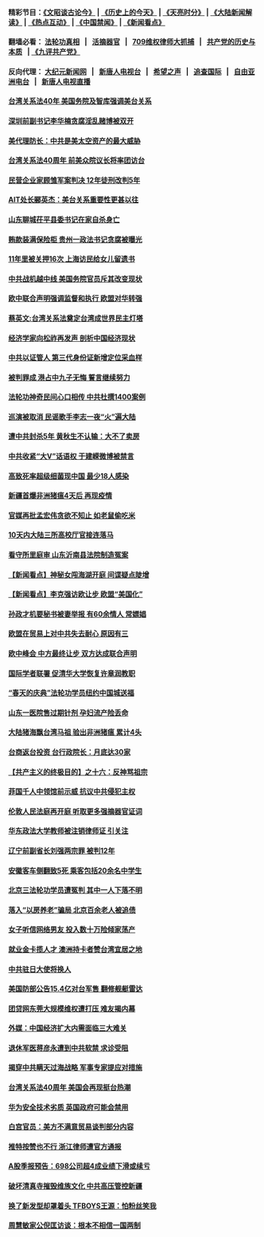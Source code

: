 #### 精彩节目：[《文昭谈古论今》](http://134.209.198.168/wenzhao) | [《历史上的今天》](http://134.209.198.168/today-in-history) | [《天亮时分》](http://134.209.198.168/tianliang) | [《大陆新闻解读》](http://134.209.198.168/ntdtv-comedy) | [《热点互动》](http://134.209.198.168/ntdtv-rdhd)  | [《中国禁闻》](http://134.209.198.168/ntdtv-news) | [《新闻看点》](http://134.209.198.168/news-insight) 

  #### 翻墙必看： [法轮功真相](http://134.209.198.168:10000/videos/truth.html) &nbsp;&nbsp;|&nbsp;&nbsp; [活摘器官](http://134.209.198.168:10000/videos/res/Organs/) &nbsp;&nbsp;|&nbsp;&nbsp; [709维权律师大抓捕](http://134.209.198.168:10000/videos/709/) &nbsp;&nbsp;|&nbsp;&nbsp; [共产党的历史与本质](http://134.209.198.168:10000/videos/ccp.html) &nbsp;&nbsp;| [《九评共产党》](http://134.209.198.168:10000/videos/jiuping/) 

#### 反向代理： [大纪元新闻网](http://134.209.198.168:10080/) &nbsp;&nbsp;|&nbsp;&nbsp; [新唐人电视台](http://134.209.198.168:8000/) &nbsp;&nbsp;|&nbsp;&nbsp; [希望之声](http://134.209.198.168:8200/) &nbsp;&nbsp;|&nbsp;&nbsp; [追查国际](http://134.209.198.168:10010/) &nbsp;&nbsp;|&nbsp;&nbsp; [自由亚洲电台](http://134.209.198.168:9800/) &nbsp;&nbsp;|&nbsp;&nbsp; [新唐人电视直播](http://134.209.198.168/) 


#### [台湾关系法40年 美国务院及智库强调美台关系](../pages/nsc413/n11175337.md?t=04102135?t=04101835?t=04101535?t=04101237) 

#### [深圳前副书记李华楠贪腐淫乱赌博被双开](../pages/nsc413/n11175391.md?t=04102135?t=04101835?t=04101535?t=04101237) 

#### [美代理防长：中共是美太空资产的最大威胁](../pages/nsc413/n11175434.md?t=04102135?t=04101835?t=04101535?t=04101237) 

#### [台湾关系法40周年 前美众院议长将率团访台](../pages/nsc413/n11175285.md?t=04102135?t=04101835?t=04101535?t=04101237) 

#### [民营企业家顾雏军案判决 12年徒刑改判5年](../pages/nsc413/n11175114.md?t=04102135?t=04101835?t=04101535?t=04101237) 

#### [AIT处长郦英杰：美台关系重要性更甚以往](../pages/nsc413/n11175165.md?t=04102135?t=04101835?t=04101535?t=04101237) 

#### [山东聊城茌平县委书记在家自杀身亡](../pages/nsc413/n11175211.md?t=04102135?t=04101835?t=04101535?t=04101237) 

#### [贿款装满保险柜 贵州一政法书记贪腐被曝光](../pages/nsc413/n11174880.md?t=04102135?t=04101835?t=04101535?t=04101237) 

#### [11年里被关押16次 上海访民给女儿留遗书](../pages/nsc413/n11174150.md?t=04102135?t=04101835?t=04101535?t=04101237) 

#### [中共战机越中线 美国务院官员斥其改变现状](../pages/nsc413/n11174980.md?t=04102135?t=04101835?t=04101535?t=04101237) 

#### [欧中联合声明强调监督和执行 欧盟对华转强](../pages/nsc413/n11174121.md?t=04102135?t=04101835?t=04101535?t=04101237) 

#### [蔡英文:台湾关系法奠定台湾成世界民主灯塔](../pages/nsc413/n11174845.md?t=04102135?t=04101835?t=04101535?t=04101237) 

#### [经济学家向松祚再发声 剖析中国经济现状](../pages/nsc413/n11174802.md?t=04102135?t=04101835?t=04101535?t=04101237) 

#### [中共以证管人 第三代身份证新增定位采血样](../pages/nsc413/n11174508.md?t=04102135?t=04101835?t=04101535?t=04101237) 

#### [被判罪成 港占中九子无悔 誓言继续努力](../pages/nsc413/n11174438.md?t=04102135?t=04101835?t=04101535?t=04101237) 

#### [法轮功神奇民间心口相传 中共杜撰1400案例](../pages/nsc413/n11172449.md?t=04102135?t=04101835?t=04101535?t=04101237) 

#### [巡演被取消 民谣歌手李志一夜“火”遍大陆](../pages/nsc413/n11174408.md?t=04102135?t=04101835?t=04101535?t=04101237) 

#### [遭中共封杀5年 黄秋生不认输：大不了卖房](../pages/nsc413/n11174017.md?t=04102135?t=04101835?t=04101535?t=04101237) 

#### [中共收紧“大V”话语权 于建嵘微博被禁言](../pages/nsc413/n11174354.md?t=04102135?t=04101835?t=04101535?t=04101237) 

#### [高致死率超级细菌现中国 最少18人感染](../pages/nsc413/n11174275.md?t=04102135?t=04101835?t=04101535?t=04101237) 

#### [新疆首爆非洲猪瘟4天后 再现疫情](../pages/nsc413/n11174271.md?t=04102135?t=04101835?t=04101535?t=04101237) 

#### [官媒再批孟宏伟贪欲不知止 如老鼠偷吃米](../pages/nsc413/n11174039.md?t=04102135?t=04101835?t=04101535?t=04101237) 

#### [10天内大陆三所高校厅官接连落马](../pages/nsc413/n11174246.md?t=04102135?t=04101835?t=04101535?t=04101237) 

#### [看守所里庭审 山东沂南县法院制造冤案](../pages/nsc413/n11171813.md?t=04102135?t=04101835?t=04101535?t=04101237) 

#### [【新闻看点】神秘女闯海湖开庭 间谍疑点陡增](../pages/nsc413/n11174127.md?t=04102135?t=04101835?t=04101535?t=04101237) 

#### [【新闻看点】李克强访欧让步 欧盟“美国化”](../pages/nsc413/n11174126.md?t=04102135?t=04101835?t=04101535?t=04101237) 

#### [孙政才机要秘书被妻举报 有60余情人 常嫖娼](../pages/nsc413/n11173784.md?t=04102135?t=04101835?t=04101535?t=04101237) 

#### [欧盟在贸易上对中共失去耐心 原因有三](../pages/nsc413/n11173900.md?t=04102135?t=04101835?t=04101535?t=04101237) 

#### [欧中峰会 中方最终让步 双方达成联合声明](../pages/nsc413/n11174052.md?t=04102135?t=04101835?t=04101535?t=04101237) 

#### [国际学者联署 促清华大学恢复许章润教职](../pages/nsc413/n11173941.md?t=04102135?t=04101835?t=04101535?t=04101237) 

#### [“春天的庆典”法轮功学员纽约中国城送福](../pages/nsc413/n11170771.md?t=04102135?t=04101835?t=04101535?t=04101237) 

#### [山东一医院售过期针剂 孕妇流产险丢命](../pages/nsc413/n11172994.md?t=04102135?t=04101835?t=04101535?t=04101237) 

#### [大陆猪海飘台湾马祖 验出非洲猪瘟 累计4头](../pages/nsc413/n11173907.md?t=04102135?t=04101835?t=04101535?t=04101237) 

#### [台商返台投资 台行政院长：月底达30家](../pages/nsc413/n11172807.md?t=04102135?t=04101835?t=04101535?t=04101237) 

#### [【共产主义的终极目的】之十六：反神骂祖宗](../pages/nsc413/n11166798.md?t=04102135?t=04101835?t=04101535?t=04101237) 

#### [菲国千人中领馆前示威 抗议中共侵犯主权](../pages/nsc413/n11173438.md?t=04102135?t=04101835?t=04101535?t=04101237) 


#### [伦敦人民法庭再开庭 听取更多强摘器官证词](../pages/nsc413/n11173698.md?t=04102135?t=04101835?t=04101535?t=04101237) 

#### [华东政法大学教师被注销律师证 引关注](../pages/nsc413/n11173475.md?t=04102135?t=04101835?t=04101535?t=04101237) 

#### [辽宁前副省长刘强两宗罪 被判12年](../pages/nsc413/n11173550.md?t=04102135?t=04101835?t=04101535?t=04101237) 

#### [安徽客车侧翻致5死 乘客包括20余名中学生](../pages/nsc413/n11173422.md?t=04102135?t=04101835?t=04101535?t=04101237) 

#### [北京三法轮功学员遭冤判 其中一人下落不明](../pages/nsc413/n11169087.md?t=04102135?t=04101835?t=04101535?t=04101237) 

#### [落入“以房养老”骗局 北京百余老人被追债](../pages/nsc413/n11173012.md?t=04102135?t=04101835?t=04101535?t=04101237) 

#### [女子听信网络男友 投入数十万险倾家荡产](../pages/nsc413/n11173277.md?t=04102135?t=04101835?t=04101535?t=04101237) 

#### [就业金卡揽人才 澳洲持卡者赞台湾宜居之地](../pages/nsc413/n11173099.md?t=04102135?t=04101835?t=04101535?t=04101237) 

#### [中共驻日大使将换人](../pages/nsc413/n11172997.md?t=04102135?t=04101835?t=04101535?t=04101237) 

#### [美国防部公告15.4亿对台军售 翻修舰艇雷达](../pages/nsc413/n11173036.md?t=04102135?t=04101835?t=04101535?t=04101237) 

#### [团贷网东莞大规模维权遭打压 难友揭内幕](../pages/nsc413/n11171874.md?t=04102135?t=04101835?t=04101535?t=04101237) 

#### [外媒：中国经济扩大内需面临三大难关](../pages/nsc413/n11172389.md?t=04102135?t=04101835?t=04101535?t=04101237) 

#### [退休军医蒋彦永遭到中共软禁 求诊受阻](../pages/nsc413/n11172457.md?t=04102135?t=04101835?t=04101535?t=04101237) 

#### [揭穿中共瞒天过海战略 军事专家提应对措施](../pages/nsc413/n11171868.md?t=04102135?t=04101835?t=04101535?t=04101237) 

#### [台湾关系法40周年 美国会再现挺台热潮](../pages/nsc413/n11172651.md?t=04102135?t=04101835?t=04101535?t=04101237) 

#### [华为安全技术劣质 英国政府可能会禁用](../pages/nsc413/n11172063.md?t=04102135?t=04101835?t=04101535?t=04101237) 

#### [白宫官员：美方不满意贸易谈判部分内容](../pages/nsc413/n11172481.md?t=04102135?t=04101835?t=04101535?t=04101237) 

#### [推特按赞也不行 浙江律师遭官方通报](../pages/nsc413/n11172064.md?t=04102135?t=04101835?t=04101535?t=04101237) 

#### [A股季报预告：698公司超4成业绩下滑或续亏](../pages/nsc413/n11172189.md?t=04102135?t=04101835?t=04101535?t=04101237) 

#### [破坏清真寺摧毁维族文化 中共高压管控新疆](../pages/nsc413/n11171941.md?t=04102135?t=04101835?t=04101535?t=04101237) 

#### [换了新发型却罩着头 TFBOYS王源：怕粉丝笑我](../pages/nsc413/n11172048.md?t=04102135?t=04101835?t=04101535?t=04101237) 

#### [周慧敏家公倪匡访谈：根本不相信一国两制](../pages/nsc413/n11170035.md?t=04102135?t=04101835?t=04101535?t=04101237) 

